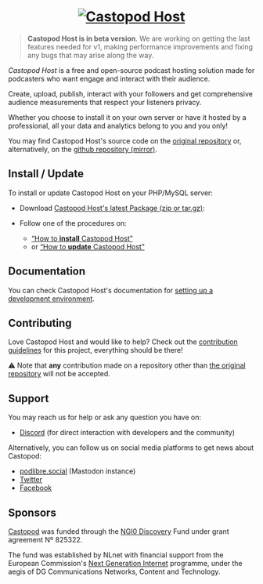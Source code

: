 <h1 align="center">
  <a href="https://castopod.org/">
    <img src="https://podlibre.org/static/images/Castopod-Title.svg" alt="Castopod Host" />
  </a>
</h1>

> **Castopod Host is in beta version**. We are working on getting the last
> features needed for v1, making performance improvements and fixing any bugs
> that may arise along the way.

_Castopod Host_ is a free and open-source podcast hosting solution made for
podcasters who want engage and interact with their audience.

Create, upload, publish, interact with your followers and get comprehensive
audience measurements that respect your listeners privacy.

Whether you choose to install it on your own server or have it hosted by a
professional, all your data and analytics belong to you and you only!

You may find Castopod Host's source code on the
[original repository](https://code.podlibre.org/podlibre/castopod-host) or,
alternatively, on the
[github repository (mirror)](https://github.com/podlibre/castopod-host).

## Install / Update

To install or update Castopod Host on your PHP/MySQL server:

- Download
  [Castopod Host's latest Package (zip or tar.gz)](https://code.podlibre.org/podlibre/castopod-host/-/releases):

- Follow one of the procedures on:

  - [“How to **install** Castopod Host”](./INSTALL.md)
  - or [“How to **update** Castopod Host”](./UPDATE.md)

## Documentation

You can check Castopod Host's documentation for
[setting up a development environment](./docs/setup-development.md).

## Contributing

Love Castopod Host and would like to help? Check out the
[contribution guidelines](./CONTRIBUTING.md) for this project, everything should
be there!

⚠️ Note that **any** contribution made on a repository other than
[the original repository](https://code.podlibre.org/podlibre/castopod-host) will
not be accepted.

## Support

You may reach us for help or ask any question you have on:

- [Discord](https://castopod.org/discord) (for direct interaction with
  developers and the community)

Alternatively, you can follow us on social media platforms to get news about
Castopod:

- [podlibre.social](https://podlibre.social/@Castopod) (Mastodon instance)
- [Twitter](https://twitter.com/castopod)
- [Facebook](https://www.facebook.com/castopod)

## Sponsors

[Castopod](https://nlnet.nl/project/Castopod/) was funded through the
[NGI0 Discovery](https://nlnet.nl/discovery/) Fund under grant agreement
Nº 825322.

The fund was established by NLnet with financial support from the European
Commission's [Next Generation Internet](https://www.ngi.eu/) programme, under
the aegis of DG Communications Networks, Content and Technology.

